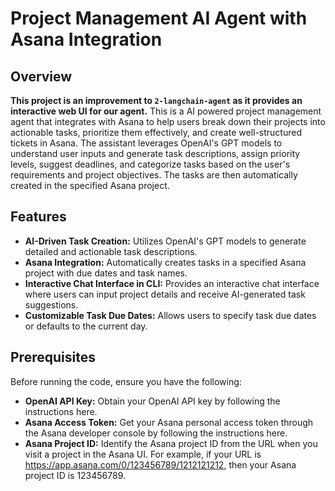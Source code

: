 # Project Management AI Agent with Asana Integration

## Overview

**This project is an improvement to `2-langchain-agent` as it provides an interactive web UI for our agent.** This is a AI powered project management agent that integrates with Asana to help users break down their projects into actionable tasks, prioritize them effectively, and create well-structured tickets in Asana. The assistant leverages OpenAI's GPT models to understand user inputs and generate task descriptions, assign priority levels, suggest deadlines, and categorize tasks based on the user's requirements and project objectives. The tasks are then automatically created in the specified Asana project.

## Features

- **AI-Driven Task Creation:** Utilizes OpenAI's GPT models to generate detailed and actionable task descriptions.
- **Asana Integration:** Automatically creates tasks in a specified Asana project with due dates and task names.
- **Interactive Chat Interface in CLI:** Provides an interactive chat interface where users can input project details and receive AI-generated task suggestions.
- **Customizable Task Due Dates:** Allows users to specify task due dates or defaults to the current day.

## Prerequisites

Before running the code, ensure you have the following:

- **OpenAI API Key:** Obtain your OpenAI API key by following the instructions here.
- **Asana Access Token:** Get your Asana personal access token through the Asana developer console by following the instructions here.
- **Asana Project ID:** Identify the Asana project ID from the URL when you visit a project in the Asana UI. For example, if your URL is https://app.asana.com/0/123456789/1212121212, then your Asana project ID is 123456789.
